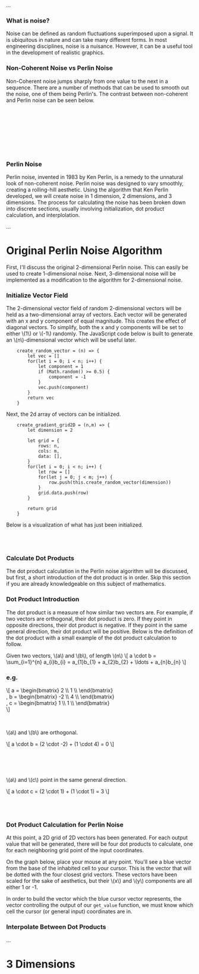 <div class="centered-ellipsis">...</div>

### What is noise?

Noise can be defined as random fluctuations superimposed upon a signal. It is 
ubiquitous in nature and can take many different forms. In most engineering 
disciplines, noise is a nuisance. However, it can be a useful tool in the 
development of realistic graphics. 

### Non-Coherent Noise vs Perlin Noise

Non-Coherent noise jumps sharply from one value to the next in a sequence. There are a number of methods
that can be used to smooth out the noise, one of them being Perlin's. The contrast between non-coherent 
and Perlin noise can be seen below.

</br></br></br>

<div class="two-article-canvas-container static-canvas">
    <canvas id="non-coherent-noise-graph" class="small-article-canvas"></canvas>
    <canvas id="standard-1d-perlin-noise-graph" class="small-article-canvas"></canvas>
</div>

</br></br></br>

### Perlin Noise
Perlin noise, invented in 1983 by Ken Perlin, is a remedy to the unnatural 
look of non-coherent noise. Perlin noise was designed to vary smoothly, 
creating a rolling-hill aesthetic. Using the algorithm that Ken Perlin 
developed, we will create noise in 1 dimension, 2 dimensions, and 3 dimensions. The process
for calculating the noise has been broken down into discrete sections, usually
involving initialization, dot product calculation, and interplolation. 

<div class="centered-ellipsis">...</div>

<!--
# 1 Dimension

### Initialize Scalar Array

Scalar is just another term for a real number. It can also be thought of as a 1-dimensional vector.
An array of uniformly random scalars must be initialized which, in Javascript looks like this. On the
graph below, one possible combination of these values is shown.

<div class="article-canvas-container static-canvas">
    <canvas id="scalar-initialization-graph" class="large-article-canvas"></canvas>
</div>

</br></br>

### Interpolate Between Scalars

<div class="article-canvas-container static-canvas">
    <canvas id="scalar-interpolation-graph" class="large-article-canvas"></canvas>
</div>

</br></br>

### Smooth Step Interpolation i.e. Fade Function

<div class="article-canvas-container static-canvas">
    <canvas id="scalar-smooth-interpolation-graph" class="large-article-canvas"></canvas>
</div>

</br></br>

<div class="centered-ellipsis">...</div>
-->

# Original Perlin Noise Algorithm

First, I'll discuss the original 2-dimensional Perlin noise. This can easily be used to create 1-dimensional
noise. Next, 3-dimensional noise will be implemented as a modification to the algorithm for 2-dimensional noise.

### Initialize Vector Field

The 2-dimensional vector field of random 2-dimensional vectors will be held as a two-dimensional array of vectors. 
Each vector will be generated with an x and y component of equal magnitude. This creates the effect of diagonal
vectors. To simplify, both the x and y components will be set to either \\(1\\)  or \\(-1\\) randomly. The JavaScript 
code below is built to generate an \\(n\\)-dimensional vector which will be useful later.

```
    create_random_vector = (n) => {
        let vec = []
        for(let i = 0; i < n; i++) {
            let component = 1
            if (Math.random() >= 0.5) {
                component = -1
            }
            vec.push(component)
        }
        return vec
    }
```

Next, the 2d array of vectors can be initialized.

```
    create_gradient_grid2D = (n,m) => {
        let dimension = 2

        let grid = {
            rows: n,
            cols: m,
            data: [],
        }
        for(let i = 0; i < n; i++) {
            let row = []
            for(let j = 0; j < m; j++) {
                row.push(this.create_random_vector(dimension))
            }
            grid.data.push(row)
        }

        return grid
    }
```

Below is a visualization of what has just been initialized.

<div class="article-canvas-container static-canvas">
    <canvas id="vector-field-initialization-graph" class="large-article-canvas"></canvas>
</div>

</br></br>

### Calculate Dot Products

The dot product calculation in the Perlin noise algorithm will be discussed, but first, a short
introduction of the dot product is in order. Skip this section if you are already knowledgeable 
on this subject of mathematics.

### Dot Product Introduction

The dot product is a measure of how similar two vectors are. For example, if two vectors are orthogonal,
their dot product is zero. If they point in opposite directions, their dot product is negative. If they
point in the same general direction, their dot product will be positive. Below is the definition of the
dot product with a small example of the dot product calculation to follow.

Given two vectors, \\(a\\) and \\(b\\), of length \\(n\\)
\\[
a \cdot b = \sum_{i=1}^{n} a_{i}b_{i} = a_{1}b_{1} + a_{2}b_{2} + \ldots + a_{n}b_{n}
\\]

### e.g.

\\[
a = \\begin{bmatrix} 
    2 \\\\ 
    1 \\\\ 
    \\end{bmatrix}  
    ,
b = \\begin{bmatrix} 
    -2 \\\\ 
    4 \\\\ 
    \\end{bmatrix}  
    ,
c = \\begin{bmatrix} 
    1 \\\\ 
    1 \\\\ 
    \\end{bmatrix}  
\\]

</br>

\\(a\\) and \\(b\\) are orthogonal.

<div class="article-canvas-container static-canvas">
    <canvas id="a-b-vector-graph" class="large-article-canvas"></canvas>
</div>

\\[
a \cdot b = (2 \cdot -2) + (1 \cdot 4) = 0
\\]

</br></br></br>

\\(a\\) and \\(c\\) point in the same general direction.

<div class="article-canvas-container static-canvas">
    <canvas id="a-c-vector-graph" class="large-article-canvas"></canvas>
</div>

\\[
a \cdot c = (2 \cdot 1) + (1 \cdot 1) = 3
\\]

</br></br>

### Dot Product Calculation for Perlin Noise

At this point, a 2D grid of 2D vectors has been generated. For each
output value that will be generated, there will be four dot products 
to calculate, one for each neighboring grid point of the input coordinates. 

On the graph below, place your mouse at any point. You'll see a blue vector from 
the base of the inhabited cell to your cursor. This is the vector that will be 
dotted with the four closest grid vectors. These vectors have been scaled for the 
sake of aesthetics, but their \\(x\\) and \\(y\\) components are all either 1 or -1.

<div class="article-canvas-container static-canvas">
    <canvas id="vector-field-dot-graph" class="large-article-canvas"></canvas>
</div>

In order to build the vector which the blue cursor vector represents, the vector 
controlling the output of our `get_value` function, we must know which cell the 
cursor (or general input) coordinates are in.

### Interpolate Between Dot Products


<div class="centered-ellipsis">...</div>

# 3 Dimensions


<script>
let tic_spacing = 65
let background_color = 'rgb(5, 5, 15)'


let axis_config = {
    origin: {
        x: 250,
        y: 250,
    },
    line_width: 2,
    color: 'rgb(225, 227, 230)',
    grid: false,
}

/**********************/
/* Non-Coherent Array */
/**********************/

non_coh_canvas = document.getElementById('non-coherent-noise-graph') 
non_coh = new TTplot(non_coh_canvas, 25, background_color)

let small_axis_config = {
    origin: {
        x: 190,
        y: 190,
    },
    line_width: 2,
    color: 'rgb(225, 227, 230)',
    grid: false,
}

non_coh.axes(small_axis_config)

let nc_array = []
let nc_res = 0.2
for(let i = -10; i < 11; i += nc_res) {
    nc_array.push({
        x: i,
        y: (-1 + Math.random() * 2) * 2,
    })
}
let array_options = {
    line_width: 2,
    color: 'white',
}
non_coh.set_array(nc_array, array_options)

/*****************/
/* Std 1D Perlin */
/*****************/

std_perlin_canvas = document.getElementById('standard-1d-perlin-noise-graph') 
std_perlin = new TTplot(std_perlin_canvas, 25, background_color)
std_perlin.axes(small_axis_config)

let scalar_quantity = 20
let far_left = -8
let scalar_arrows = []
let coherent_values = []
scalar = new Perlin(1, 0.7, 8)
coarse = new Perlin(1, 1.5, 3)
fine = new Perlin(1, 5, 1)

let std_perlin_function_options = {
    line_width: 2,
    color: 'white',
    res: 1,
}
std_perlin.set_func( (x) => scalar.get_value(x), std_perlin_function_options)

/*******************************/
/* Vector Field Initialization */
/*******************************/

vec_field_canvas = document.getElementById('vector-field-initialization-graph')
vec_field = new TTplot(vec_field_canvas, 80, background_color)

let vec_field_axis_config = {
    origin: {
        x: 250,
        y: 250,
    },
    line_width: 1,
    color: 'rgb(50,50,50)',
    grid: true,
}

vec_field.axes(vec_field_axis_config)

let vec_field_array = []
let mag = 0.25
for (let i = -10; i < 10; i++) {
    for (let j = -10; j < 10; j++) {
        let a = mag
        let b = mag
        
        if (Math.random() >= 0.5) {
            a = -mag
        }
        if (Math.random() >= 0.5) {
            b = -mag
        }
        
        vec_field_array.push({
            start_point: {
                x: i,
                y: j,
            },
            delta: {
                x: a,
                y: b,
            },
            line_width: 2,
            color: 'white',
        })
    }
}

vec_field.set_arrows(vec_field_array)


/****************************/
/* Vector Field Dot Product */
/****************************/

let unit_width = 80
vec_dot_canvas = document.getElementById('vector-field-dot-graph')
vec_dot = new TTplot(vec_dot_canvas, unit_width, background_color)

vec_dot.axes(vec_field_axis_config)

function draw_cursor_arrow(ob, c_x, c_y) {
    let cursor_pos = ob.canvas_to_grid_space(c_x, c_y)
    let x_base = Math.floor(cursor_pos.x)
    let y_base = Math.floor(cursor_pos.y) + 1
    
    let arrow_start = ob.grid_to_canvas_space(x_base, y_base)
    let label = {}
    label.text = '(' + (cursor_pos.x - x_base).toFixed(2) + ', ' + (y_base - cursor_pos.y).toFixed(2) + ')'
    label.color = 'white'
    ob.draw_arrow(x_base, y_base, cursor_pos.x - x_base, y_base - cursor_pos.y, 3, TT_light_blue, label)
}


vec_dot.set_extra_draw_func(draw_cursor_arrow)

//for (let i = 0; i < vec_field_array.length; i++) {
//    vec_field_array[i].color = TT_blue
//}

vec_dot.set_arrows(vec_field_array)


/****************************/
/* Dot Product Introduction */
/****************************/

ab_vec_canvas = document.getElementById('a-b-vector-graph') 
ac_vec_canvas = document.getElementById('a-c-vector-graph') 
ab_vec = new TTplot(ab_vec_canvas, tic_spacing, background_color)
ac_vec = new TTplot(ac_vec_canvas, tic_spacing, background_color)

axis_config = {
    origin: {
        x: 250,
        y: 100,
    },
    line_width: 2,
    color: 'rgb(225, 227, 230)',
    grid: false,
}


ab_vec.axes(axis_config)
ac_vec.axes(axis_config)

let a = {
    start_point: {
        x: 0,
        y: 0,
    },
    delta: {
        x: 2,
        y: 1,
    },
    line_width: 4,
    color: TT_light_blue,
    label: {
        text: 'a',
        color: 'white',
    }
}

let b = {
    start_point: {
        x: 0,
        y: 0,
    },
    delta: {
        x: -2,
        y: 4,
    },
    line_width: 4,
    color: TT_blue,
    label: {
        text: 'b',
        color: 'white',
    }
}

let c = {
    start_point: {
        x: 0,
        y: 0,
    },
    delta: {
        x: 1,
        y: 1,
    },
    line_width: 4,
    color: TT_brown,
    label: {
        text: 'c',
        color: 'white',
    }
}


ab_vec.set_arrows([a, b])
ac_vec.set_arrows([a, c])

</script>